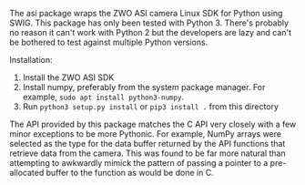 The asi package wraps the ZWO ASI camera Linux SDK for Python using SWIG. This package has only been tested with Python 3. There's probably no reason it can't work with Python 2 but the developers are lazy and can't be bothered to test against multiple Python versions.

Installation:
1. Install the ZWO ASI SDK
2. Install numpy, preferably from the system package manager. For example, `sudo apt install python3-numpy`.
3. Run `python3 setup.py install` or `pip3 install .` from this directory

The API provided by this package matches the C API very closely with a few minor exceptions to be more Pythonic. For example, NumPy arrays were selected as the type for the data buffer returned by the API functions that retrieve data from the camera. This was found to be far more natural than attempting to awkwardly mimick the pattern of passing a pointer to a pre-allocated buffer to the function as would be done in C.
